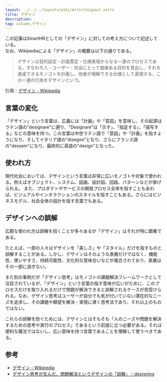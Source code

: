 ```yaml
---
layout: ../../../layouts/wiki/ArticleLayout.astro
title: デザイン
description:
tag: column,デザイン
---
```


この記事はSmartHRとしての「デザイン」に対しての考え方について記述している。  
なお、Wikipediaによる「デザイン」の概要は以下の通りである。

> デザインは目的設定・計画策定・仕様表現からなる一連のプロセスである。すなわち人・ユーザー・社会にとって価値ある目的を見出し、それを達成できるモノゴトを計画し、他者が理解できる仕様として表現する、この一連の行為をデザインという。

引用：[デザイン - Wikipedia](https://ja.wikipedia.org/wiki/%E3%83%87%E3%82%B6%E3%82%A4%E3%83%B3)

## 言葉の変化

「デザイン」という言葉は、広義には「計画」や「意図」を意味し、その起源はラテン語の"designare"に遡り、"Designare"は「示す」、「指定する」、「描写する」などの意味を持つ。この言葉は中世ラテン語で「意図」や「計画」を指すようになり、そしてイタリア語の"disegno"となり、さらにフランス語の"dessein"になり、最終的に英語の"design"となった。

## 使われ方

現代社会においては、デザインという言葉は非常に広いモノゴトや対象で使われる。例えばオブジェクト、システム、図画、設計図、回路、パターンなどが挙げられる。
また、プロダクトやサービスの開発プロセス全体を指すこともあれば、ビジュアルやインタラクションのスタイルを指すこともある。さらにはビジネスモデル、社会全体の設計を指す言葉でもある。

## デザインへの誤解

広範な使われ方は誤解を招くことが多々あるが「デザイン」はそれが特に顕著である。

たとえば、一部の人々はデザインを「美しさ」や「スタイル」だけを指すものと誤解することがある。しかし、デザインはそのような表層だけではなく、機能性、使いやすさ、持続可能性、文化的な意味合いなどが複合されており、表層はその一部に過ぎない。

また別の事例だが「デザイン思考」はモノゴトの課題解決フレームワークとして注目されているが、「デザイン」という言葉の指す意味が広いがために、このプロセスだけを取り入れるだけで問題が解決できると誤解されるケースが見受けられる。なお、デザイン思考はユーザーが自分でも気が付いていない潜在的なニーズを追求し、その課題や願望を解決・実現に導く思考法であり、それ以上のものではない。

これらの誤解を防ぐためには、デザインとはそもそも「人のニーズや問題を解決するための思考や実行のプロセス」であるという前提に立つ必要がある。それは便利な魔法ではないし、広い意味を持つ言葉であることを理解して使うべきである。

## 参考

- [デザイン - Wikipedia](https://ja.wikipedia.org/wiki/%E3%83%87%E3%82%B6%E3%82%A4%E3%83%B3)
- [デザイン思考が生んだ、問題解決というデザインの「誤解」｜designing](https://designing.jp/what-if-design-isnt-problem-solving)